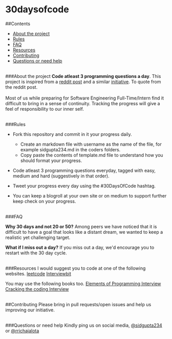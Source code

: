 # 30daysofcode

##Contents
* [About the project](#about-the-project)  
* [Rules](#rules)
* [FAQ](#faq)
* [Resources](#resources)
* [Contributing](#contributing)
* [Questions or need help](#questions-or-need-help)<br><br>

###About the project
**Code atleast 3 programming questions a day**. This project is inspired from a [reddit post](https://www.reddit.com/r/cscareerquestions/comments/57hybf/i_sucked_at_algorithms_but_got_better_and_you_can) and a similar [initiative](https://github.com/Kallaway/100-days-of-code). To quote from the reddit post.<br><br>
Most of us while preparing for Software Engineering Full-Time/Intern find it difficult to bring in a sense of continuity. Tracking the progress will give a feel of responsibility to our inner self.<br><br> 

###Rules

 - Fork this repository and commit in it your progress daily.
	 - Create an markdown file with username as the name of the file, for example sidgupta234.md in the coders folders.
	 - Copy paste the contents of template.md file to understand how you should format your progress.
	
 - Code atleast 3 programming questions everyday, tagged with easy, medium and hard (suggestively in that order).
 - Tweet your progress every day using the #30DaysOfCode hashtag.
 - You can keep a blogroll at your own site or on medium to support further keep check on your progress.<br><br>


###FAQ 

**Why 30 days and not 20 or 50?**
Among peers we have noticed that it is difficult to have a goal that looks like a distant dream, we wanted to keep a realistic yet challenging target.

**What if I miss out a day?**
If you miss out a day, we'd encourage you to restart with the 30 day cycle. <br><br>

###Resources
I would suggest you to code at one of the following websites.
[leetcode](leetcode.com)
[Interviewbit](interviewbit.com) 

You may use the following books too.
[Elements of Programming Interview](http://elementsofprogramminginterviews.com/)
[Cracking the coding Interview](https://www.careercup.com/book)<br><br>

##Contributing
Please bring in pull requests/open issues and help us improving our initiative.<br><br>

###Questions or need help
Kindly ping us on social media, [@sidgupta234](https://twitter.com/SidGupta234) or [@rrichajalota](https://twitter.com/rrichajalota)

